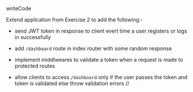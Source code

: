 writeCode

Extend application from Exercise 2 to add the following:-

- send JWT token in response to client evert time a user registers or logs in successfully

- add `/dashboard` route in index router with some random response

- implement middlweares to validate a token when a request is made to protected routes

- allow clients to access `/dashboard` only if the user passes the token and token is validated else throw validation errors
//

